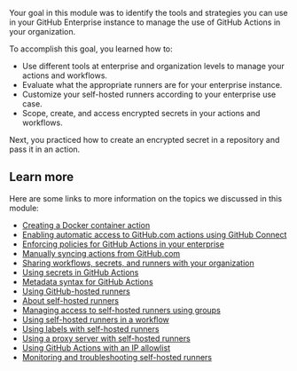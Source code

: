Your goal in this module was to identify the tools and strategies you can use in your GitHub Enterprise instance to manage the use of GitHub Actions in your organization.

To accomplish this goal, you learned how to:

- Use different tools at enterprise and organization levels to manage your actions and workflows.
- Evaluate what the appropriate runners are for your enterprise instance.
- Customize your self-hosted runners according to your enterprise use case.
- Scope, create, and access encrypted secrets in your actions and workflows.

Next, you practiced how to create an encrypted secret in a repository and pass it in an action.

## Learn more

Here are some links to more information on the topics we discussed in this module:

- [Creating a Docker container action](https://docs.github.com/actions/creating-actions/creating-a-docker-container-action)
- [Enabling automatic access to GitHub.com actions using GitHub Connect](https://docs.github.com/enterprise-server@2.22/admin/github-actions/enabling-automatic-access-to-githubcom-actions-using-github-connect)
- [Enforcing policies for GitHub Actions in your enterprise](https://docs.github.com/enterprise-cloud@latest/admin/enforcing-policies/enforcing-policies-for-your-enterprise/enforcing-policies-for-github-actions-in-your-enterprise)
- [Manually syncing actions from GitHub.com](https://docs.github.com/enterprise-server@2.22/admin/github-actions/manually-syncing-actions-from-githubcom)
- [Sharing workflows, secrets, and runners with your organization](https://docs.github.com/actions/administering-github-actions/sharing-workflows-secrets-and-runners-with-your-organization)
- [Using secrets in GitHub Actions](https://docs.github.com/actions/security-for-github-actions/security-guides/using-secrets-in-github-actions)
- [Metadata syntax for GitHub Actions](https://docs.github.com/actions/creating-actions/metadata-syntax-for-github-actions#inputs)
- [Using GitHub-hosted runners](https://docs.github.com/actions/using-github-hosted-runners/using-github-hosted-runners)
- [About self-hosted runners](https://docs.github.com/actions/hosting-your-own-runners/about-self-hosted-runners)
- [Managing access to self-hosted runners using groups](https://docs.github.com/actions/hosting-your-own-runners/managing-access-to-self-hosted-runners-using-groups)
- [Using self-hosted runners in a workflow](https://docs.github.com/actions/hosting-your-own-runners/using-self-hosted-runners-in-a-workflow)
- [Using labels with self-hosted runners](https://docs.github.com/en/actions/hosting-your-own-runners/using-labels-with-self-hosted-runners)
- [Using a proxy server with self-hosted runners](https://docs.github.com/actions/hosting-your-own-runners/using-a-proxy-server-with-self-hosted-runners)
- [Using GitHub Actions with an IP allowlist](https://docs.github.com/organizations/keeping-your-organization-secure/managing-allowed-ip-addresses-for-your-organization#using-github-actions-with-an-ip-allow-list)
- [Monitoring and troubleshooting self-hosted runners](https://docs.github.com/actions/hosting-your-own-runners/managing-self-hosted-runners/monitoring-and-troubleshooting-self-hosted-runners)
